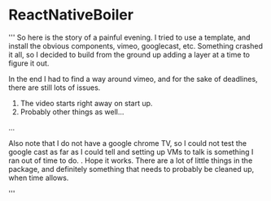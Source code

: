 # ReactNativeBoiler

'''
So here is the story of a painful evening.
I tried to use a template, and install the obvious components, vimeo, googlecast, etc.
Something crashed it all, so I decided to build from the ground up adding a layer at a time to figure it out.

In the end I had to find a way around vimeo, and for the sake of deadlines, there are still lots of issues.
1) The video starts right away on start up.
2) Probably other things as well...

...

Also note that I do not have a google chrome TV, so I could not test the google cast as far as I could tell and setting up VMs to talk is something I ran out of time to do.
.  Hope it works.
There are a lot of little things in the package, and definitely something that needs to probably be cleaned up, when time allows.

'''
